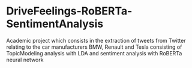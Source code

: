 # DriveFeelings-RoBERTa-SentimentAnalysis
Academic project which consists in the extraction of tweets from Twitter relating to the car manufacturers BMW, Renault and Tesla consisting of TopicModeling analysis with LDA and sentiment analysis with RoBERTa neural network

